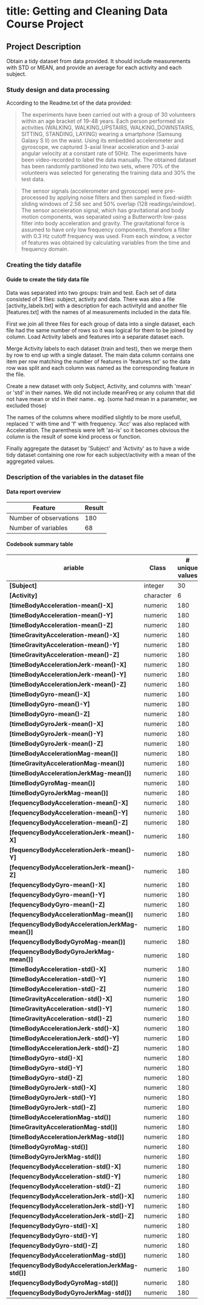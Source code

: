 
# title: Getting and Cleaning Data Course Project

## Project Description
Obtain a tidy dataset from data provided. It should include measurements with STD or MEAN, 
and provide an average for each activity and each subject.

### Study design and data processing

According to the Readme.txt of the data provided:

>The experiments have been carried out with a group of 30 volunteers within an age bracket of 19-48 years. Each person performed six activities (WALKING, WALKING_UPSTAIRS, WALKING_DOWNSTAIRS, SITTING, STANDING, LAYING) wearing a smartphone (Samsung Galaxy S II) on the waist. Using its embedded accelerometer and gyroscope, we captured 3-axial linear acceleration and 3-axial angular velocity at a constant rate of 50Hz. The experiments have been video-recorded to label the data manually. The obtained dataset has been randomly partitioned into two sets, where 70% of the volunteers was selected for generating the training data and 30% the test data. 

>The sensor signals (accelerometer and gyroscope) were pre-processed by applying noise filters and then sampled in fixed-width sliding windows of 2.56 sec and 50% overlap (128 readings/window). The sensor acceleration signal, which has gravitational and body motion components, was separated using a Butterworth low-pass filter into body acceleration and gravity. The gravitational force is assumed to have only low frequency components, therefore a filter with 0.3 Hz cutoff frequency was used. From each window, a vector of features was obtained by calculating variables from the time and frequency domain. 

### Creating the tidy datafile

#### Guide to create the tidy data file
Data was separated into two groups: train and test. Each set of data consisted of 3 files: subject, activity and data.
There was also a file [activity_labels.txt] with a description for each activityId 
and another file [features.txt] with the names of al measurements included in the data file.

First we join all three files for each group of data into a single dataset, each file had the same number of rows so it was
logical for them to be joined by column.
Load Activity labels and features into a separate dataset each.

Merge Activity labels to each dataset (train and test), then we merge them by row to end up with a single dataset.
The main data column contains one item per row matching the number of features in 'features.txt' so the data row 
was split and each column was named as the corresponding feature in the file.

Create a new dataset with only Subject, Activity, and columns with 'mean' or 'std' in their names. We did not include
meanFreq or any column that did not have mean or std in their name.. eg. (some had mean in a parameter, we excluded those)

The names of the columns where modified slightly to be more usefull, replaced 't' with time and 'f' with frequency. 
'Acc' was also replaced with Acceleration. The parenthesis were left 'as-is' so it becomes obvious the column is the result
of some kind process or function.

Finally aggregate the dataset by 'Subject' and 'Activity' as to have a wide tidy dataset 
containing one row for each subject/activity with a mean of the aggregated values.

### Description of the variables in the dataset file

#### Data report overview

Feature                 | Result
------------------------|---------
Number of observations  |  180
Number of variables     |   68


#### Codebook summary table


ariable                                          |Class      |# unique values | Missing                   
--------------------------------------------------|-----------|----------------|--------- 
        **[Subject]**                             |         integer      |       30 | 0.00 %                
        **[Activity]**                            |         character    |        6 | 0.00 %                
        **[timeBodyAcceleration-mean()-X]**       |         numeric      |      180 | 0.00 %                
        **[timeBodyAcceleration-mean()-Y]**       |         numeric      |    	180 | 0.00 %                
        **[timeBodyAcceleration-mean()-Z]**       |         numeric      |      180 | 0.00 %                
        **[timeGravityAcceleration-mean()-X]**    |         numeric      |      180 | 0.00 %                
        **[timeGravityAcceleration-mean()-Y]**    |         numeric      |      180 | 0.00 %                
        **[timeGravityAcceleration-mean()-Z]**    |         numeric      |      180 | 0.00 %                
        **[timeBodyAccelerationJerk-mean()-X]**   |         numeric      |      180 | 0.00 %                
        **[timeBodyAccelerationJerk-mean()-Y]**   |         numeric      |      180 | 0.00 %                
        **[timeBodyAccelerationJerk-mean()-Z]**   |         numeric      |      180 | 0.00 %                
        **[timeBodyGyro-mean()-X]**               |         numeric      |      180 | 0.00 %                
        **[timeBodyGyro-mean()-Y]**               |         numeric      |      180 | 0.00 %                
        **[timeBodyGyro-mean()-Z]**               |         numeric      |      180 | 0.00 %                
        **[timeBodyGyroJerk-mean()-X]**           |         numeric      |      180 | 0.00 %                
        **[timeBodyGyroJerk-mean()-Y]**           |         numeric      |      180 | 0.00 %                
        **[timeBodyGyroJerk-mean()-Z]**           |         numeric      |      180 | 0.00 %                
        **[timeBodyAccelerationMag-mean()]**      |         numeric      |      180 | 0.00 %                
        **[timeGravityAccelerationMag-mean()]**   |         numeric      |      180 | 0.00 %                
        **[timeBodyAccelerationJerkMag-mean()]**  |         numeric      |      180 | 0.00 %                
        **[timeBodyGyroMag-mean()]**              |         numeric      |      180 | 0.00 %                
        **[timeBodyGyroJerkMag-mean()]**          |         numeric      |      180 | 0.00 %                
        **[fequencyBodyAcceleration-mean()-X]**   |         numeric      |      180 | 0.00 %                
        **[fequencyBodyAcceleration-mean()-Y]**   |         numeric      |      180 | 0.00 %                
        **[fequencyBodyAcceleration-mean()-Z]**   |         numeric      |      180 | 0.00 %                
        **[fequencyBodyAccelerationJerk-mean()-X]**|        numeric      |      180 | 0.00 %                
        **[fequencyBodyAccelerationJerk-mean()-Y]**|        numeric      |      180 | 0.00 %                
        **[fequencyBodyAccelerationJerk-mean()-Z]**|        numeric      |      180 | 0.00 %                
        **[fequencyBodyGyro-mean()-X]**            |        numeric      |      180 | 0.00 %                
        **[fequencyBodyGyro-mean()-Y]**            |        numeric      |      180 | 0.00 %                
        **[fequencyBodyGyro-mean()-Z]**            |        numeric      |      180 | 0.00 %                
        **[fequencyBodyAccelerationMag-mean()]**   |        numeric      |      180 | 0.00 %                
        **[fequencyBodyBodyAccelerationJerkMag-mean()]**|   numeric      |      180 | 0.00 %                
        **[fequencyBodyBodyGyroMag-mean()]**       |        numeric      |      180 | 0.00 %                
        **[fequencyBodyBodyGyroJerkMag-mean()]**   |        numeric      |      180 | 0.00 %                
        **[timeBodyAcceleration-std()-X]**         |        numeric      |      180 | 0.00 %                
        **[timeBodyAcceleration-std()-Y]**         |        numeric      |      180 | 0.00 %                
        **[timeBodyAcceleration-std()-Z]**         |        numeric      |      180 | 0.00 %                
        **[timeGravityAcceleration-std()-X]**      |        numeric      |      180 | 0.00 %                
        **[timeGravityAcceleration-std()-Y]**      |        numeric      |      180 | 0.00 %                
        **[timeGravityAcceleration-std()-Z]**      |        numeric      |      180 | 0.00 %                
        **[timeBodyAccelerationJerk-std()-X]**     |        numeric      |      180 | 0.00 %                
        **[timeBodyAccelerationJerk-std()-Y]**     |        numeric      |      180 | 0.00 %                
        **[timeBodyAccelerationJerk-std()-Z]**     |        numeric      |      180 | 0.00 %                
        **[timeBodyGyro-std()-X]**                 |        numeric      |      180 | 0.00 %                
        **[timeBodyGyro-std()-Y]**                 |        numeric      |      180 | 0.00 %                
        **[timeBodyGyro-std()-Z]**                 |        numeric      |      180 | 0.00 %                
        **[timeBodyGyroJerk-std()-X]**             |        numeric      |      180 | 0.00 %                
        **[timeBodyGyroJerk-std()-Y]**             |        numeric      |      180 | 0.00 %                
        **[timeBodyGyroJerk-std()-Z]**             |        numeric      |      180 | 0.00 %                
        **[timeBodyAccelerationMag-std()]**        |        numeric      |      180 | 0.00 %                
        **[timeGravityAccelerationMag-std()]**     |        numeric      |      180 | 0.00 %                
        **[timeBodyAccelerationJerkMag-std()]**    |        numeric      |      180 | 0.00 %                
        **[timeBodyGyroMag-std()]**                |        numeric      |      180 | 0.00 %                
        **[timeBodyGyroJerkMag-std()]**            |        numeric      |      180 | 0.00 %                
        **[fequencyBodyAcceleration-std()-X]**     |        numeric      |      180 | 0.00 %                
        **[fequencyBodyAcceleration-std()-Y]**     |        numeric      |      180 | 0.00 %                
        **[fequencyBodyAcceleration-std()-Z]**     |        numeric      |      180 | 0.00 %                
        **[fequencyBodyAccelerationJerk-std()-X]** |        numeric      |      180 | 0.00 %                
        **[fequencyBodyAccelerationJerk-std()-Y]** |        numeric      |      180 | 0.00 %                
        **[fequencyBodyAccelerationJerk-std()-Z]** |        numeric      |      180 | 0.00 %                
        **[fequencyBodyGyro-std()-X]**             |        numeric      |      180 | 0.00 %                
        **[fequencyBodyGyro-std()-Y]**             |        numeric      |      180 | 0.00 %                
        **[fequencyBodyGyro-std()-Z]**             |        numeric      |      180 | 0.00 %                
        **[fequencyBodyAccelerationMag-std()]**    |        numeric      |      180 | 0.00 %                
        **[fequencyBodyBodyAccelerationJerkMag-std()]**|    numeric      |      180 | 0.00 %                
        **[fequencyBodyBodyGyroMag-std()]**        |        numeric      |      180 | 0.00 %                
        **[fequencyBodyBodyGyroJerkMag-std()]**    |        numeric      |      180 | 0.00 %                

